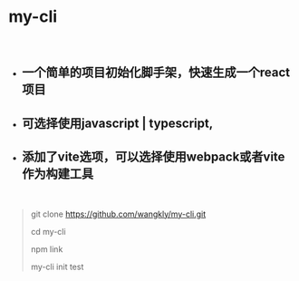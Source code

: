 # my-cli

<br>

- ## 一个简单的项目初始化脚手架，快速生成一个react项目
- ## 可选择使用javascript | typescript,
- ## 添加了vite选项，可以选择使用webpack或者vite作为构建工具

<br>

>
>git clone https://github.com/wangkly/my-cli.git
>
>cd my-cli
>
>npm link
>
>my-cli init test
